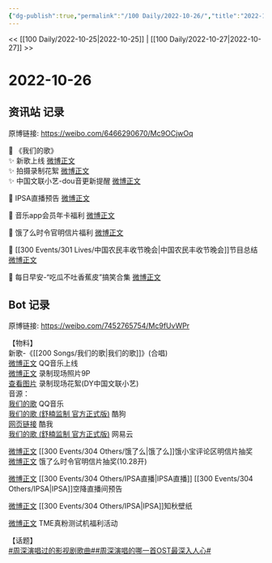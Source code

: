 ```yaml
---
{"dg-publish":true,"permalink":"/100 Daily/2022-10-26/","title":"2022-10-26","created":"2022-11-07T17:47:30.000+08:00","updated":"2023-01-09T17:24:38.232+08:00"}
---
```



<< [[100 Daily/2022-10-25\|2022-10-25]] | [[100 Daily/2022-10-27\|2022-10-27]] >>

# 2022-10-26

## 资讯站 记录

原博链接: https://weibo.com/6466290670/Mc9OCjwOq

🌟 《我们的歌》  
✨ 新歌上线 [微博正文](https://m.weibo.cn/6466290670/4828766000123647)  
✨ 拍摄录制花絮 [微博正文](https://m.weibo.cn/6466290670/4828905393885286)  
✨ 中国文联小艺-dou音更新提醒 [微博正文](https://m.weibo.cn/6466290670/4828891321733988)

🌟 IPSA直播预告 [微博正文](https://m.weibo.cn/6466290670/4828762724897643)

🌟 音乐app会员年卡福利 [微博正文](https://m.weibo.cn/6466290670/4828902135169210)

🌟 饿了么时令官明信片福利 [微博正文](https://m.weibo.cn/6466290670/4828873483092337)

🌟 [[300 Events/301 Lives/中国农民丰收节晚会\|中国农民丰收节晚会]]节目总结 [微博正文](https://m.weibo.cn/6466290670/4828778267674171)

🌟 每日早安-“吃瓜不吐香蕉皮”搞笑合集 [微博正文](https://m.weibo.cn/6466290670/4828737524993951)

## Bot 记录

原博链接: https://weibo.com/7452765754/Mc9fUvWPr

【物料】  
新歌-《[[200 Songs/我们的歌\|我们的歌]]》(合唱)  
[微博正文](http://weibo.com/2169129705/Mc30j6wJI) QQ音乐上线  
[微博正文](http://weibo.com/3171364240/Mc7G4nIHh) 录制现场照片9P  
[查看图片](https://wx3.sinaimg.cn/large/0088n2Pggy1h7j2tu0mjjj30qk1byjwu.jpg) 录制现场花絮(DY中国文联小艺)  
音源：  
[我们的歌](https://weibo.cn/sinaurl?u=https%3A%2F%2Fc.y.qq.com%2Fbase%2Ffcgi-bin%2Fu%3F__%3Dh1GIbmfTdusF) QQ音乐  
[我们的歌 (舒楠监制 官方正式版)](https://weibo.cn/sinaurl?u=https%3A%2F%2Ft4.kugou.com%2Fsong.html%3Fid%3DfsU9900zEV2) 酷狗  
[网页链接](https://weibo.cn/sinaurl?u=https%3A%2F%2Fm.kuwo.cn%2Fyinyue%2F246451975%3Ff%3Darphone%26t%3Dsinawb%26isstar%3D0) 酷我  
[我们的歌 (舒楠监制 官方正式版)](https://weibo.cn/sinaurl?u=http%3A%2F%2Fmusic.163.com%2Fshare%2Fsina%2Fdirect%2F18%2F1992401728%3Fuserid%3D6447428584%26haspic%3D0) 网易云

[微博正文](http://weibo.com/2606197387/Mc7wReRlf) [[300 Events/304 Others/饿了么\|饿了么]]饿小宝评论区明信片抽奖  
[微博正文](http://weibo.com/7756461320/Mc71pzjqr) 饿了么时令官明信片抽奖(10.28开)

[微博正文](http://weibo.com/1851789841/Mc4b1F7VW) [[300 Events/304 Others/IPSA直播\|IPSA直播]] [[300 Events/304 Others/IPSA\|IPSA]]空降直播间预告

[微博正文](http://weibo.com/1851789841/Mc5KKaRDl) [[300 Events/304 Others/IPSA\|IPSA]]知秋壁纸

[微博正文](http://weibo.com/6604869546/Mc5XNy5c2) TME真粉测试机福利活动

【话题】  
[#周深演唱过的影视剧歌曲#](https://s.weibo.com/weibo?q=%23%E5%91%A8%E6%B7%B1%E6%BC%94%E5%94%B1%E8%BF%87%E7%9A%84%E5%BD%B1%E8%A7%86%E5%89%A7%E6%AD%8C%E6%9B%B2%23)[#周深演唱的哪一首OST最深入人心#](https://s.weibo.com/weibo?q=%23%E5%91%A8%E6%B7%B1%E6%BC%94%E5%94%B1%E7%9A%84%E5%93%AA%E4%B8%80%E9%A6%96OST%E6%9C%80%E6%B7%B1%E5%85%A5%E4%BA%BA%E5%BF%83%23)

